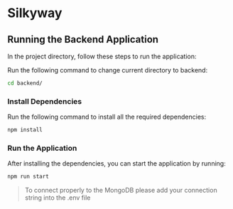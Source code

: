 # Silkyway

## Running the Backend Application

In the project directory, follow these steps to run the application:


Run the following command to change current directory to backend:

```bash
cd backend/
``````
### Install Dependencies

Run the following command to install all the required dependencies:

```bash
npm install
``````

### Run the Application

After installing the dependencies, you can start the application by running:

```bash
npm run start
``````
> To connect properly to the MongoDB please add your connection string into the .env file 



